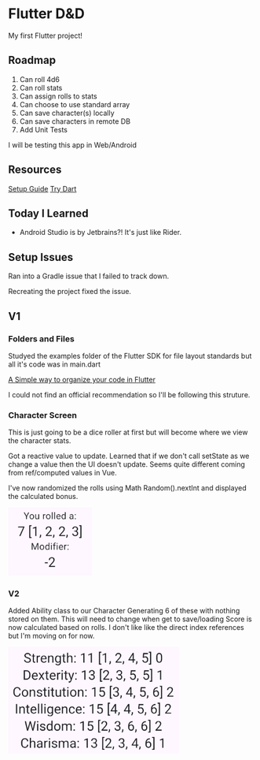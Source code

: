 # Flutter D&D

My first Flutter project!

## Roadmap
1. Can roll 4d6
1. Can roll stats
1. Can assign rolls to stats
1. Can choose to use standard array
1. Can save character(s) locally
1. Can save characters in remote DB
1. Add Unit Tests

I will be testing this app in Web/Android

## Resources
[Setup Guide](https://docs.flutter.dev/get-started/install/windows)
[Try Dart](https://dart.dev/#try-dart)

## Today I Learned
- Android Studio is by Jetbrains?! It's just like Rider.

## Setup Issues
Ran into a Gradle issue that I failed to track down. 

Recreating the project fixed the issue.

## V1

### Folders and Files
Studyed the examples folder of the Flutter SDK for file layout standards but all it's code was in main.dart

[A Simple way to organize your code in Flutter](https://medium.com/@kanellopoulos.leo/a-simple-way-to-organize-your-code-in-flutter-e175e7004fb5)

I could not find an official recommendation so I'll be following this struture.

### Character Screen
This is just going to be a dice roller at first but will become where we view the character stats.

Got a reactive value to update. Learned that if we don't call setState as we change a value then the UI doesn't update. Seems quite different coming from ref/computed values in Vue.

I've now randomized the rolls using Math Random().nextInt and displayed the calculated bonus.

![Roll Sample](docs/images/rollSample.png)

### V2
Added Ability class to our Character
Generating 6 of these with nothing stored on them. This will need to change when get to save/loading
Score is now calculated based on rolls. I don't like like the direct index references but I'm moving on for now.

![Abilities](docs/images/abilities.png)